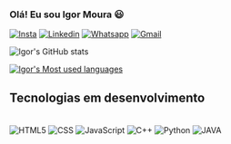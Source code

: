 ### Olá! Eu sou Igor Moura 😃

[![Insta](https://img.shields.io/badge/Instagram-E4405F?style=for-the-badge&logo=instagram&logoColor=white)](https://www.instagram.com/igor_moss/)
[![Linkedin](https://img.shields.io/badge/LinkedIn-0077B5?style=for-the-badge&logo=linkedin&logoColor=white)](https://www.linkedin.com/in/igor-moura-b06605205/)
[![Whatsapp](https://img.shields.io/badge/WhatsApp-25D366?style=for-the-badge&logo=whatsapp&logoColor=white)](https://wa.me/qr/LERAMUKHCW42I1)
[![Gmail](https://img.shields.io/badge/Gmail-D14836?style=for-the-badge&logo=gmail&logoColor=white)](igormsousa@gmail.com)

![Igor's GitHub stats](https://github-readme-stats.vercel.app/api?username=IgorMouraS&show_icons=true&theme=tokyonight)

[![Igor's Most used languages](https://github-readme-stats.vercel.app/api/top-langs/?username=IgorMouraS&layout=compact)](https://github.com/IgorMouraS/github-readme-stats)

## Tecnologias em desenvolvimento

<div style="display: inline_block"><br/>
    <img align="center" alt="HTML5" src="https://img.shields.io/badge/HTML5-E34F26?style=for-the-badge&logo=html5&logoColor=white">
    <img align="center" alt="CSS" src="https://img.shields.io/badge/CSS-239120?&style=for-the-badge&logo=css3&logoColor=white">
    <img align="center" alt="JavaScript" src="https://img.shields.io/badge/JavaScript-F7DF1E?style=for-the-badge&logo=javascript&logoColor=black">
    <img align="center" alt="C++" src="	https://img.shields.io/badge/C%2B%2B-00599C?style=for-the-badge&logo=c%2B%2B&logoColor=white">
    <img align="center" alt="Python" src="https://img.shields.io/badge/Python-3776AB?style=for-the-badge&logo=python&logoColor=white">
    <img align="center" alt="JAVA" src="https://img.shields.io/badge/Java-ED8B00?style=for-the-badge&logo=java&logoColor=white">
</div><br/>
